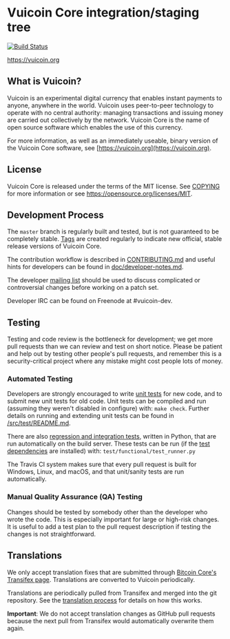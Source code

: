 Vuicoin Core integration/staging tree
=====================================

[![Build Status](https://travis-ci.org/boxaltcoin/vuicoin.svg?branch=master)](https://travis-ci.org/boxaltcoin/vuicoin)

https://vuicoin.org

What is Vuicoin?
----------------

Vuicoin is an experimental digital currency that enables instant payments to
anyone, anywhere in the world. Vuicoin uses peer-to-peer technology to operate
with no central authority: managing transactions and issuing money are carried
out collectively by the network. Vuicoin Core is the name of open source
software which enables the use of this currency.

For more information, as well as an immediately useable, binary version of
the Vuicoin Core software, see [https://vuicoin.org](https://vuicoin.org).

License
-------

Vuicoin Core is released under the terms of the MIT license. See [COPYING](COPYING) for more
information or see https://opensource.org/licenses/MIT.

Development Process
-------------------

The `master` branch is regularly built and tested, but is not guaranteed to be
completely stable. [Tags](https://github.com/boxaltcoin/vuicoin/tags) are created
regularly to indicate new official, stable release versions of Vuicoin Core.

The contribution workflow is described in [CONTRIBUTING.md](CONTRIBUTING.md)
and useful hints for developers can be found in [doc/developer-notes.md](doc/developer-notes.md).

The developer [mailing list](https://groups.google.com/forum/#!forum/vuicoin-dev)
should be used to discuss complicated or controversial changes before working
on a patch set.

Developer IRC can be found on Freenode at #vuicoin-dev.

Testing
-------

Testing and code review is the bottleneck for development; we get more pull
requests than we can review and test on short notice. Please be patient and help out by testing
other people's pull requests, and remember this is a security-critical project where any mistake might cost people
lots of money.

### Automated Testing

Developers are strongly encouraged to write [unit tests](src/test/README.md) for new code, and to
submit new unit tests for old code. Unit tests can be compiled and run
(assuming they weren't disabled in configure) with: `make check`. Further details on running
and extending unit tests can be found in [/src/test/README.md](/src/test/README.md).

There are also [regression and integration tests](/test), written
in Python, that are run automatically on the build server.
These tests can be run (if the [test dependencies](/test) are installed) with: `test/functional/test_runner.py`

The Travis CI system makes sure that every pull request is built for Windows, Linux, and macOS, and that unit/sanity tests are run automatically.

### Manual Quality Assurance (QA) Testing

Changes should be tested by somebody other than the developer who wrote the
code. This is especially important for large or high-risk changes. It is useful
to add a test plan to the pull request description if testing the changes is
not straightforward.

Translations
------------

We only accept translation fixes that are submitted through [Bitcoin Core's Transifex page](https://www.transifex.com/projects/p/bitcoin/).
Translations are converted to Vuicoin periodically.

Translations are periodically pulled from Transifex and merged into the git repository. See the
[translation process](doc/translation_process.md) for details on how this works.

**Important**: We do not accept translation changes as GitHub pull requests because the next
pull from Transifex would automatically overwrite them again.
